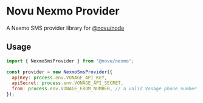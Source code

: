 # Novu Nexmo Provider

A Nexmo SMS provider library for [@novu/node](https://github.com/notifirehq/novu)

## Usage

```javascript
import { NexmoSmsProvider } from '@novu/nexmo';

const provider = new NexmoSmsProvider({
  apiKey: process.env.VONAGE_API_KEY,
  apiSecret: process.env.VONAGE_API_SECRET,
  from: process.env.VONAGE_FROM_NUMBER, // a valid Vonage phone number
});
```
